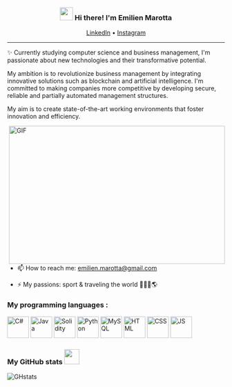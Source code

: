 
<h3 align="center"><img src = "https://raw.githubusercontent.com/MartinHeinz/MartinHeinz/master/wave.gif" width = 30px> Hi there! I'm Emilien Marotta</h3>

<p align="center">
  <a href="https://www.linkedin.com/in/emilienmarotta">LinkedIn</a> •
  <a href="https://instagram.com/emilienmrta">Instagram</a>
</p>

---
✨ Currently studying computer science and business management, I'm passionate about new technologies and their transformative potential. 

My ambition is to revolutionize business management by integrating innovative solutions such as blockchain and artificial intelligence. I'm committed to making companies more competitive by developing secure, reliable and partially automated management structures. 

My aim is to create state-of-the-art working environments that foster innovation and efficiency.

<img align="right" alt="GIF" src="./code.gif" width="500" height="320" />   

- 📫 How to reach me: <a href="mailto:emilien.marotta@gmail.com">emilien.marotta@gmail.com<a/>

- ⚡ My passions: sport & traveling the world 🏋🏻‍♂️🌎

### My programming languages :

<div>
 <img title="C#" width="50px" src="https://cdn.jsdelivr.net/gh/devicons/devicon@latest/icons/csharp/csharp-original.svg" />
 <img title="Java" width="50px" src="https://cdn.jsdelivr.net/gh/devicons/devicon@latest/icons/java/java-original.svg" />
 <img title="Solidity" width="50px" src="https://cdn.jsdelivr.net/gh/devicons/devicon@latest/icons/solidity/solidity-original.svg" />
 <img title="Python" width="50px" src="https://cdn.jsdelivr.net/gh/devicons/devicon@latest/icons/python/python-original.svg" />
 <img title="MySQL" width="50px" src="https://cdn.jsdelivr.net/gh/devicons/devicon@latest/icons/mysql/mysql-original.svg" />
 <img title="HTML" width="50px" src="https://cdn.jsdelivr.net/gh/devicons/devicon@latest/icons/html5/html5-original.svg" />
 <img title="CSS" width="50px" src="https://cdn.jsdelivr.net/gh/devicons/devicon@latest/icons/css3/css3-original.svg" />
 <img title="JS" width="50px" src="https://cdn.jsdelivr.net/gh/devicons/devicon@latest/icons/javascript/javascript-original.svg" />
</div>
 
 ### My GitHub stats <img src = "https://i.pinimg.com/originals/65/c4/f4/65c4f452571be1261e9c623f7da488ac.gif" width = 35px> 

![GHstats](https://github-readme-stats.vercel.app/api?username=emilienmarotta&show_icons=true)

